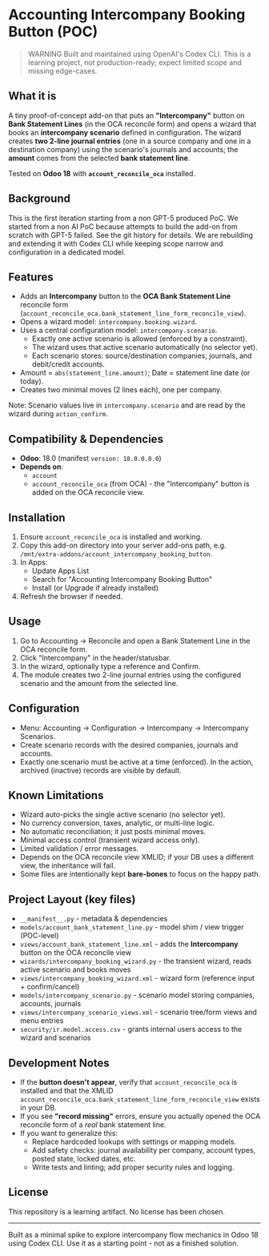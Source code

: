 # Accounting Intercompany Booking Button (POC)

> WARNING
> Built and maintained using OpenAI's Codex CLI. This is a learning project, not production-ready; expect limited scope and missing edge-cases.

## What it is

A tiny proof-of-concept add-on that puts an **"Intercompany"** button on **Bank Statement Lines** (in the OCA reconcile form) and opens a wizard that books an **intercompany scenario** defined in configuration. The wizard creates **two 2-line journal entries** (one in a source company and one in a destination company) using the scenario's journals and accounts; the **amount** comes from the selected **bank statement line**.

Tested on **Odoo 18** with **`account_reconcile_oca`** installed.

## Background

This is the first iteration starting from a non GPT-5 produced PoC. We started from a non AI PoC because attempts to build the add-on from scratch with GPT-5 failed. See the git history for details. We are rebuilding and extending it with Codex CLI while keeping scope narrow and configuration in a dedicated model.

## Features

- Adds an **Intercompany** button to the **OCA Bank Statement Line** reconcile form (`account_reconcile_oca.bank_statement_line_form_reconcile_view`).
- Opens a wizard model: `intercompany.booking.wizard`.
- Uses a central configuration model: `intercompany.scenario`.
  - Exactly one active scenario is allowed (enforced by a constraint).
  - The wizard uses that active scenario automatically (no selector yet).
  - Each scenario stores: source/destination companies, journals, and debit/credit accounts.
- Amount = `abs(statement_line.amount)`; Date = statement line date (or today).
- Creates two minimal moves (2 lines each), one per company.

Note: Scenario values live in `intercompany.scenario` and are read by the wizard during `action_confirm`.

## Compatibility & Dependencies

- **Odoo**: 18.0 (manifest `version: 18.0.0.0.0`)
- **Depends on**:
  - `account`
  - `account_reconcile_oca` (from OCA) - the "Intercompany" button is added on the OCA reconcile view.

## Installation

1. Ensure `account_reconcile_oca` is installed and working.
2. Copy this add-on directory into your server add-ons path, e.g. `/mnt/extra-addons/account_intercompany_booking_button`.
3. In Apps:
   - Update Apps List
   - Search for "Accounting Intercompany Booking Button"
   - Install (or Upgrade if already installed)
4. Refresh the browser if needed.

## Usage

1. Go to Accounting -> Reconcile and open a Bank Statement Line in the OCA reconcile form.
2. Click "Intercompany" in the header/statusbar.
3. In the wizard, optionally type a reference and Confirm.
4. The module creates two 2-line journal entries using the configured scenario and the amount from the selected line.

## Configuration

- Menu: Accounting -> Configuration -> Intercompany -> Intercompany Scenarios.
- Create scenario records with the desired companies, journals and accounts.
- Exactly one scenario must be active at a time (enforced). In the action, archived (inactive) records are visible by default.

## Known Limitations

- Wizard auto-picks the single active scenario (no selector yet).
- No currency conversion, taxes, analytic, or multi-line logic.
- No automatic reconciliation; it just posts minimal moves.
- Minimal access control (transient wizard access only).
- Limited validation / error messages.
- Depends on the OCA reconcile view XMLID; if your DB uses a different view, the inheritance will fail.
- Some files are intentionally kept **bare-bones** to focus on the happy path.

## Project Layout (key files)

- `__manifest__.py` - metadata & dependencies  
- `models/account_bank_statement_line.py` - model shim / view trigger (POC-level)  
- `views/account_bank_statement_line.xml` - adds the **Intercompany** button on the OCA reconcile view  
- `wizards/intercompany_booking_wizard.py` - the transient wizard, reads active scenario and books moves  
- `views/intercompany_booking_wizard.xml` - wizard form (reference input + confirm/cancel)  
- `models/intercompany_scenario.py` - scenario model storing companies, accounts, journals  
- `views/intercompany_scenario_views.xml` - scenario tree/form views and menu entries  
- `security/ir.model.access.csv` - grants internal users access to the wizard and scenarios

## Development Notes

- If the **button doesn't appear**, verify that `account_reconcile_oca` is installed and that the XMLID
  `account_reconcile_oca.bank_statement_line_form_reconcile_view` exists in your DB.
- If you see **"record missing"** errors, ensure you actually opened the OCA reconcile form of a *real* bank statement line.
- If you want to generalize this:
  - Replace hardcoded lookups with settings or mapping models.
  - Add safety checks: journal availability per company, account types, posted state, locked dates, etc.
  - Write tests and linting; add proper security rules and logging.

## License

This repository is a learning artifact. No license has been chosen.

---

Built as a minimal spike to explore intercompany flow mechanics in Odoo 18 using Codex CLI. Use it as a starting point - not as a finished solution.
